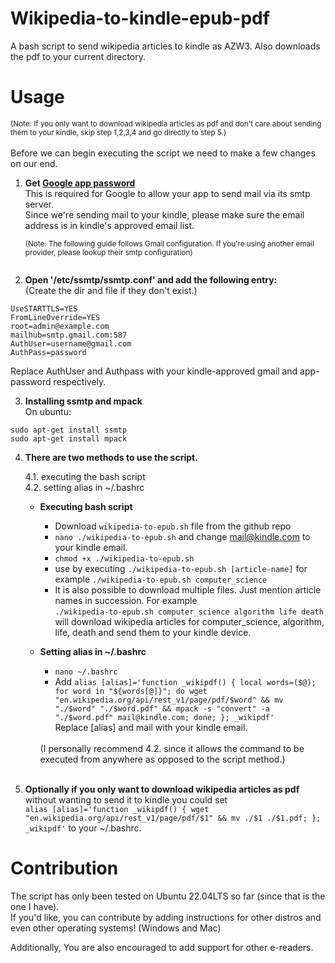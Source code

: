 # Wikipedia-to-kindle-epub-pdf

A bash script to send wikipedia articles to kindle as AZW3. Also downloads the pdf to your current directory.

# Usage

<sup>(Note: If you only want to download wikipedia articles as pdf and don't care about sending them to your kindle, skip step 1,2,3,4 and go directly to step 5.)</sup><br><br>
Before we can begin executing the script we need to make a few changes on our end.<br>

1. <b>Get [Google app password](https://support.google.com/accounts/answer/185833?hl=en)</b><br>
   This is required for Google to allow your app to send mail via its smtp server.<br>
   Since we're sending mail to your kindle, please make sure the email address is in kindle's approved email list.

   <sup>(Note: The following guide follows Gmail configuration. If you're using another email provider, please lookup their smtp configuration)<br><br></sup>

2. <b>Open '/etc/ssmtp/ssmtp.conf' and add the following entry:</b>
   <br>
   (Create the dir and file if they don't exist.)

```
UseSTARTTLS=YES
FromLineOverride=YES
root=admin@example.com
mailhub=smtp.gmail.com:587
AuthUser=username@gmail.com
AuthPass=password
```

Replace AuthUser and Authpass with your kindle-approved gmail and app-password respectively.

3. <b>Installing ssmtp and mpack</b>
   <br>On ubuntu:

```
sudo apt-get install ssmtp
sudo apt-get install mpack
```

4.  <b>There are two methods to use the script.</b>
    <br>

    4.1. executing the bash script
    <br>
    4.2. setting alias in ~/.bashrc

    - <b>Executing bash script</b>
      <br>

      - Download `wikipedia-to-epub.sh` file from the github repo
      - `nano ./wikipedia-to-epub.sh` and change mail@kindle.com to your kindle email.
      - `chmod +x ./wikipedia-to-epub.sh`
      - use by executing `./wikipedia-to-epub.sh [article-name]` for example `./wikipedia-to-epub.sh computer_science`
      - It is also possible to download multiple files. Just mention article names in succession. For example<br>
        `./wikipedia-to-epub.sh computer_science algorithm life death` will download wikipedia articles for computer_science, algorithm, life, death and send them to your kindle device.

    - <b>Setting alias in ~/.bashrc</b>

      - `nano ~/.bashrc`
      - Add `alias [alias]='function _wikipdf() { local words=($@); for word in "${words[@]}"; do wget "en.wikipedia.org/api/rest_v1/page/pdf/$word" && mv "./$word" "./$word.pdf" && mpack -s "convert" -a "./$word.pdf" mail@kindle.com; done; }; _wikipdf'` <br>Replace [alias] and mail with your kindle email.

      <br>
         (I personally recommend 4.2. since it allows the command to be executed from anywhere as opposed to the script method.)<br><br>

5.  <b>Optionally if you only want to download wikipedia articles as pdf</b> without wanting to send it to kindle you could set<br> `alias [alias]='function _wikipdf() { wget "en.wikipedia.org/api/rest_v1/page/pdf/$1" && mv ./$1 ./$1.pdf; }; _wikipdf'` to your ~/.bashrc.<br>

# Contribution

The script has only been tested on Ubuntu 22.04LTS so far (since that is the one I have). <br>
If you'd like, you can contribute by adding instructions for other distros and even other operating systems! (Windows and Mac)

Additionally, You are also encouraged to add support for other e-readers.
